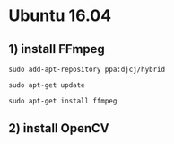 
# Ubuntu 16.04

## 1) install FFmpeg

```
sudo add-apt-repository ppa:djcj/hybrid

sudo apt-get update

sudo apt-get install ffmpeg
```

## 2) install OpenCV

